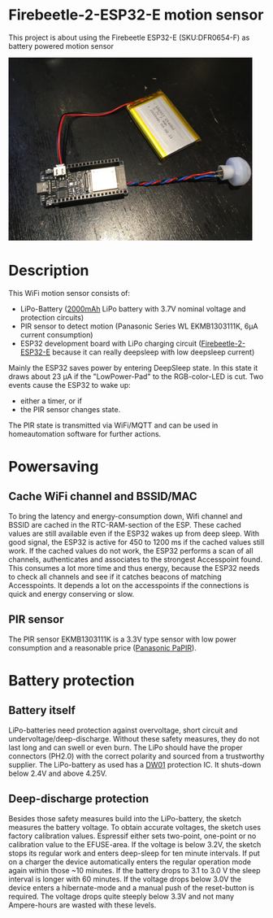 # Firebeetle-2-ESP32-E motion sensor
This project is about using the Firebeetle ESP32-E (SKU:DFR0654-F) as battery powered motion sensor

<img src="IMG_3333.JPG" width="480">

Description
===========
This WiFi motion sensor consists of:
- LiPo-Battery (<a href="https://www.eremit.de/p/eremit-3-7v-2000mah-lipo-akku-654060-jst-ph-2-0mm">2000mAh</a> LiPo battery with 3.7V nominal voltage and protection circuits)
- PIR sensor to detect motion (Panasonic Series WL EKMB1303111K, 6µA current consumption)
- ESP32 development board with LiPo charging circuit (<a href="https://wiki.dfrobot.com/FireBeetle_Board_ESP32_E_SKU_DFR0654">Firebeetle-2-ESP32-E</a> because it can really deepsleep with low deepsleep current)

Mainly the ESP32 saves power by entering DeepSleep state. In this state it draws about 23 µA if the "LowPower-Pad" to the RGB-color-LED is cut. Two events cause the ESP32 to wake up:
- either a timer, or if
- the PIR sensor changes state.

The PIR state is transmitted via WiFi/MQTT and can be used in homeautomation software for further actions.

Powersaving
===========
Cache WiFi channel and BSSID/MAC
--------------------------------
To bring the latency and energy-consumption down, Wifi channel and BSSID are cached in the RTC-RAM-section of the ESP. These cached values are still available even if the ESP32 wakes up from deep sleep. With good signal, the ESP32 is active for 450 to 1200 ms if the cached values still work. If the cached values do not work, the ESP32 performs a scan of all channels, authenticates and associates to the strongest Accesspoint found. This consumes a lot more time and thus energy, because the ESP32 needs to check all channels and see if it catches beacons of matching Accesspoints. It depends a lot on the accesspoints if the connections is quick and energy conserving or slow.

PIR sensor
----------
The PIR sensor EKMB1303111K is a 3.3V type sensor with low power consumption and a reasonable price (<a href="https://mediap.industry.panasonic.eu/assets/download-files/import/ca_pir_motionsensors_1192_en.pdf">Panasonic PaPIR</a>).

Battery protection
==================
Battery itself
--------------
LiPo-batteries need protection against overvoltage, short circuit and undervoltage/deep-discharge. Without these safety measures, they do not last long and can swell or even burn. The LiPo should have the proper connectors (PH2.0) with the correct polarity and sourced from a trustworthy supplier. The LiPo-battery as used has a <a href="https://cdn.sparkfun.com/assets/learn_tutorials/2/5/1/DW01-P_DataSheet_V10.pdf">DW01</a> protection IC. It shuts-down below 2.4V and above 4.25V. 

Deep-discharge protection
-------------------------
Besides those safety measures build into the LiPo-battery, the sketch measures the battery voltage. To obtain accurate voltages, the sketch uses factory calibration values. Espressif either sets two-point, one-point or no calibration value to the EFUSE-area.
If the voltage is below 3.2V, the sketch stops its regular work and enters deep-sleep for ten minute intervals. If put on a charger the device automatically enters the regular operation mode again within those ~10 minutes. If the battery drops to 3.1 to 3.0 V the sleep interval is longer with 60 minutes. If the voltage drops below 3.0V the device enters a hibernate-mode and a manual push of the reset-button is required. The voltage drops quite steeply below 3.3V and not many Ampere-hours are wasted with these levels.
